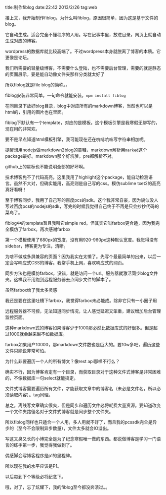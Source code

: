 title:制作fiblog
date:22:42 2013/2/26
tag:web

接上文，我开始制作fiblog，为什么叫fiblog，原因很简单，因为这是基于文件的blog。

它自动生成。适合完全不懂程序的人用。写在记事本里，放进目录，网页上就自动生成对应的博客。

wordpress的数据库就比较高端了。不过wordpress本身就脱离了博客的本质。它更像是论坛。

我们所需要的轻量级博客，不需要什么登陆，也不需要后台管理，需要的就是静态的页面展示，要是能自动像文件夹那样分类就太好了

所以fiblog就是file blog的简称。。

fiblog安装非常简单。一句命令就能安装。`npm install fiblog`

在同目录下放好blog目录，blog中对应所有的markdown博客，当然也可以是html的，引用的图片也在里面。

fiblog下默认有一个template，对应的是模板，这个模板引擎是我寒假无聊写的，现在用的非常欢。

要不是早点知道html模板引擎，我可能现在还在吭哧吭哧写字符串相加呢。

提醒想用nodejs做markdown2blog的童鞋，markdown解析用`marked`这个package最好。markdown那个好坑爹。pre都解析不对。

github上的星标也不能说明全部的好坏啊。

技术博客免不了代码高亮，这里我用了highlight这个package，能自动检测语言。虽然不大对，但确实能用，高亮则是自己写的css。模仿sublime txet2的高亮真好看呀！

至于博客同步，我用了自己写的百度pcs的sdk。这个我非常自豪，因为貌似没人写过百度pcs的nodejs的sdk，写完的时候我觉得自己终于不再是只会抄抄代码的菜鸟了。

fiblog中的template暂且我叫它simple red。但其实它叫farbox更合适，因为我完全模仿了farbox。再次感谢farbox

第一个模板使用了680px的宽度，没有用920-960px这种默认宽度。我觉得没有sidebar，博客更为专注，清晰。

为啥不做成多屏兼容的页面？因为我实在太懒了。先写个最最简单的出来，以后一定会写响应式CSS的博客。我常手机上网，喜欢响应式的网页。

同步方法也是模仿farbox。没错，就是访问一个url。服务器就激活同步blog文件夹。这样我不用跑到远程服务器去点同步文件的脚本了。

虽然farbox给了我太多灵感

我还是要在这里吐槽下farbox，我觉得farbox未必能成。除非它只有一小圈子用

远程服务器不可控，无法知道同步情况，让人感觉延迟又笨重，建议增加后台管理监控页面。

这种markdown式的博客如果博客少于1000那必然比数据库式的好很多。但是超过1000就会越来越不如数据库。

farbox如果用户10000，那markdown文件数也是巨大的。要10w多吧，遍历这些文件只能说非常可怕。

为什么非要遍历一个人的所有博文？像rest api那样不行么？

确实不行，因为博客肯定有一个目录，而获取目录对于这种文件式博客是非常困难的，不像数据库一句select就能搞定。

文件式博客需要遍历所有文件，才能获取文章中的博客名（未必是文件名，所以必须读取内容）。tag同理。

总之，离线写文章确实很爽，但是同步和遍历文件必将耗费大量资源。要知道改变一个文件夹路径名对于文件式博客就是同步整个文件夹。

所以fiblog同样也只适合一个人用，多人用就不好了，而且我的pcssdk完全是异步的（至今不会限制异步数量），文件太多就会IO溢出。

写这又臭又长的小博完全是为了纪念寒假唯一做的东西。都说做博客是学习一门语言的练手第一步，我觉得我做到了。

偶感脚会写博客程序是p1的里程碑。

所以现在我的水平应该是P1。

以后每到下个等级必将纪念下。

哦，对了，忘了炫耀下，我的fiblog至今都没奔溃过。。






